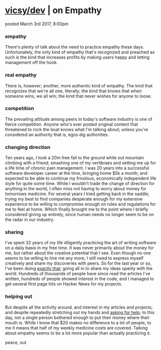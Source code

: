 # [vicsy/dev](https://github.com/codr4life/vicsydev) | on Empathy
posted March 3rd 2017, 8:00pm

### empathy
There's plenty of talk about the need to practice empathy these days. Unfortunately, the only kind of empathy that's recognized and preached as such is the kind that increases profits by making users happy and letting management off the hook.

### real empathy
There is, however; another, more authentic kind of empathy. The kind that recognizes that we're all one, literally; the kind that knows that when someone wins, we all win; the kind that never wishes for anyone to loose.

### competition
The prevailing attitude among peers in today's software industry is one of fierce competition. Anyone who's ever posted original content that threatened to rock the boat knows what I'm talking about; unless you're considered an authority that is, egos dig authorities.

### changing direction
Ten years ago, I took a 20m free fall to the ground while out mountain climbing with a friend; smashing one of my vertibraes and setting me up for a life time of chronic pain management. I was 20 years into a successful software developer career at the time, bringing home $5k a month; and expected to be able to continue my frivolous, economically independent life style for quite some time. While I wouldn't trade the change of direction for anything in the world, I often miss not having to worry about money for tomorrows medicine. For several years I tried getting back in the saddle; trying my best to find companies desperate enough for my extensive experience to be willing to compromise enough on rules and regulations for me to feel at home. Which finally brought me to the point where I briefly considered giving up entirely, since human needs no longer seem to be on the radar in our industry.

### sharing
I've spent 32 years of my life diligently practicing the art of writing software on a daily basis in my free time. It was never primarily about the money for me, but rather about the creative potential that I see. Even though no one seems to be willing to hire me any more, I still need to express myself creatively and share my discoveries with peers. So for the last year or so, I've been doing [exactly that](https://github.com/codr4life); going all in to share my ideas openly with the world. Hundreds of thousands of people have since read the articles I've written, hundreds of people showed interest in the code; and I managed to get several first page hits on Hacker News for my projects.

### helping out
But despite all the activity around, and interest in my articles and projects; and despite repeatedly stretching out my hands and [asking for help](https://www.paypal.me/c4life); to this day, not a single person bothered enough to put their money where their mouth is. While I know that $20 makes no difference to a lot of people, to me it means that half of my weekly medicine costs are covered. Talking about empathy seems to be a lot more popular than actually practicing it.

peace, out
